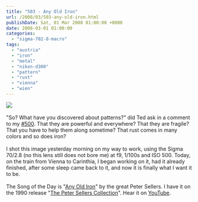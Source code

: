 ```yaml
---
title: "503 - Any Old Iron"
url: /2008/03/503-any-old-iron.html
publishDate: Sat, 01 Mar 2008 01:00:00 +0000
date: 2008-03-01 01:00:00
categories: 
  - "sigma-702-8-macro"
tags: 
  - "austria"
  - "iron"
  - "metal"
  - "nikon-d300"
  - "pattern"
  - "rust"
  - "vienna"
  - "wien"
---
```

<a href="https://d25zfm9zpd7gm5.cloudfront.net/1200x1200/2008/20080228_083941_ps.jpg" target="_blank"><img src="https://d25zfm9zpd7gm5.cloudfront.net/0600x0600/2008/20080228_083941_ps.jpg"/></a><br/><br/>"So? What have you discovered about patterns?" did Ted ask in a comment to my <a href="/2008/02/500-half-of-it-dearie.html" target="_blank">#500</a>.  That they are powerful and everywhere? That they are fragile? That you have to help them along sometime? That rust comes in many colors and so does iron?<br/><br/>I shot this image yesterday morning on my way to work, using the Sigma 70/2.8 (no this lens still does not bore me) at f9, 1/100s and ISO 500. Today, on the train from Vienna to Carinthia, I began working on it, had it already finished, after some sleep came back to it, and now it is finally what I want it to be.<br/><br/>The Song of the Day is "<a href="http://lyricsplayground.com/alpha/songs/a/anyoldiron.shtml" target="_blank">Any Old Iron</a>" by the great Peter Sellers. I have it on the 1990 release "<a href="http://www.amazon.com/Peter-Sellers-Collection/dp/B00004SEBF" target="_blank">The Peter Sellers Collection</a>". Hear it on <a href="http://www.youtube.com/watch?v=IqfemDDz3qs" target="_blank">YouTube</a>.
